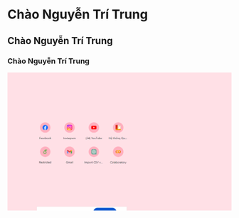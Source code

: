 # Chào Nguyễn Trí Trung

## Chào Nguyễn Trí Trung

### Chào Nguyễn Trí Trung
![alt text](img/image.png)

